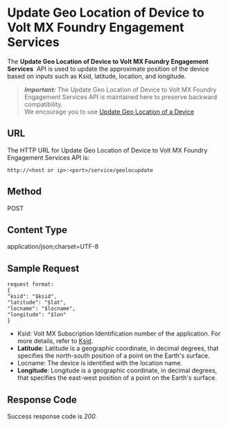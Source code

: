 
# Update Geo Location of Device to Volt MX Foundry Engagement Services

The **Update Geo Location of Device to Volt MX Foundry Engagement Services**  API is used to update the approximate position of the device based on inputs such as Ksid, latitude, location, and longitude.

> **_Important:_** The Update Geo Location of Device to Volt MX Foundry Engagement Services API is maintained here to preserve backward compatibility.  
> We encourage you to use [Update Geo Location of a Device](../REST_API_Geo_Location/Update_Geolocation_of_Device_to_VoltMX_Foundry_Messaging.md)

## **URL**

The HTTP URL for Update Geo Location of Device to Volt MX Foundry Engagement Services API is:

```
http://<host or ip>:<port>/service/geolocupdate
```

## Method

POST

## Content Type

application/json;charset=UTF-8

## **Sample Request**

```
request format:  
{  
"ksid": "$ksid",  
"latitude": "$lat",  
"locname": "$locname",  
"longitude": "$lon"  
}
```

- Ksid: Volt MX Subscription Identification number of the application. For more details, refer to [Ksid](../../../../Foundry/vms_console_user_guide/Content/Apps/Modifying_Subscribers_List.md).
- **Latitude**: Latitude is a geographic coordinate, in decimal degrees, that specifies the north-south position of a point on the Earth's surface.
- Locname: The device is identified with the location name.
- **Longitude**: Longitude is a geographic coordinate, in decimal degrees, that specifies the east-west position of a point on the Earth's surface.

## Response Code

Success response code is _200._
